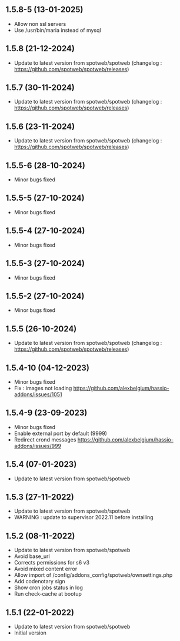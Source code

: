 ## 1.5.8-5 (13-01-2025)

- Allow non ssl servers
- Use /usr/bin/maria instead of mysql

## 1.5.8 (21-12-2024)

- Update to latest version from spotweb/spotweb (changelog : https://github.com/spotweb/spotweb/releases)

## 1.5.7 (30-11-2024)

- Update to latest version from spotweb/spotweb (changelog : https://github.com/spotweb/spotweb/releases)

## 1.5.6 (23-11-2024)

- Update to latest version from spotweb/spotweb (changelog : https://github.com/spotweb/spotweb/releases)

## 1.5.5-6 (28-10-2024)

- Minor bugs fixed

## 1.5.5-5 (27-10-2024)

- Minor bugs fixed

## 1.5.5-4 (27-10-2024)

- Minor bugs fixed

## 1.5.5-3 (27-10-2024)

- Minor bugs fixed

## 1.5.5-2 (27-10-2024)

- Minor bugs fixed

## 1.5.5 (26-10-2024)

- Update to latest version from spotweb/spotweb (changelog : https://github.com/spotweb/spotweb/releases)

## 1.5.4-10 (04-12-2023)

- Minor bugs fixed
- Fix : images not loading https://github.com/alexbelgium/hassio-addons/issues/1051

## 1.5.4-9 (23-09-2023)

- Minor bugs fixed
- Enable external port by default (9999)
- Redirect crond messages https://github.com/alexbelgium/hassio-addons/issues/999

## 1.5.4 (07-01-2023)

- Update to latest version from spotweb/spotweb

## 1.5.3 (27-11-2022)

- Update to latest version from spotweb/spotweb
- WARNING : update to supervisor 2022.11 before installing

## 1.5.2 (08-11-2022)

- Update to latest version from spotweb/spotweb
- Avoid base_url
- Corrects permissions for s6 v3
- Avoid mixed content error
- Allow import of /config/addons_config/spotweb/ownsettings.php
- Add codenotary sign
- Show cron jobs status in log
- Run check-cache at bootup

## 1.5.1 (22-01-2022)

- Update to latest version from spotweb/spotweb
- Initial version
